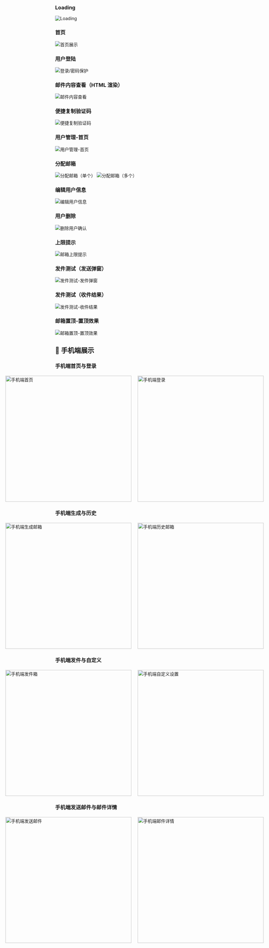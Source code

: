 ### Loading
![Loading](../pic/v3/jiaoyan.png)
### 首页
![首页展示](../pic/shouye.png)

### 用户登陆
![登录/密码保护](../pic/mimabaohu.png)

### 邮件内容查看（HTML 渲染）
![邮件内容查看](../pic/youjianneironchakan.png)

### 便捷复制验证码
![便捷复制验证码](../pic/bianjiefuzhiyanzhengma.png)

### 用户管理-首页
![用户管理-首页](../pic/v3/yonghuguanli.png)

### 分配邮箱
![分配邮箱（单个）](../pic/v3/fenpeiyouxiang.png)
![分配邮箱（多个）](../pic/v3/fenpeiyouxiangduoge.png)

### 编辑用户信息
![编辑用户信息](../pic/v3/bianjiyonghuxinxi.png)

### 用户删除
![删除用户确认](../pic/v3/shanchuyonghu.png)


### 上限提示
![邮箱上限提示](../pic/v3/youxiangshangxian.png)


### 发件测试（发送弹窗）
![发件测试-发件弹窗](../pic/cesifajian.png)

### 发件测试（收件结果）
![发件测试-收件结果](../pic/cesjieshoujiieguo.png)

### 邮箱置顶-置顶效果
![邮箱置顶-置顶效果](../pic/zhiding.png)

## 📱 手机端展示

### 手机端首页与登录
<div style="display: flex; gap: 20px; justify-content: center; margin: 20px 0;">
  <img src="../pic/phone/shouye.png" alt="手机端首页" style="height: 400px;" />
  <img src="../pic/phone/shoujidengl.png" alt="手机端登录" style="height: 400px;" />
</div>

### 手机端生成与历史
<div style="display: flex; gap: 20px; justify-content: center; margin: 20px 0;">
  <img src="../pic/phone/shencheng.png" alt="手机端生成邮箱" style="height: 400px;" />
  <img src="../pic/phone/lishi.png" alt="手机端历史邮箱" style="height: 400px;" />
</div>

### 手机端发件与自定义
<div style="display: flex; gap: 20px; justify-content: center; margin: 20px 0;">
  <img src="../pic/phone/shoujianfajianxiang.png" alt="手机端发件箱" style="height: 400px;" />
  <img src="../pic/phone/zidingyi.png" alt="手机端自定义设置" style="height: 400px;" />
</div>

### 手机端发送邮件与邮件详情
<div style="display: flex; gap: 20px; justify-content: center; margin: 20px 0;">
  <img src="../pic/phone/fasonyoujian.png" alt="手机端发送邮件" style="height: 400px;" />
  <img src="../pic/phone/youjianxiangqing.png" alt="手机端邮件详情" style="height: 400px;" />
</div>